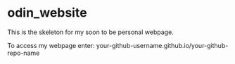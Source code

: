 # odin_website
This is the skeleton for my soon to be personal webpage.

To access my webpage enter: your-github-username.github.io/your-github-repo-name
